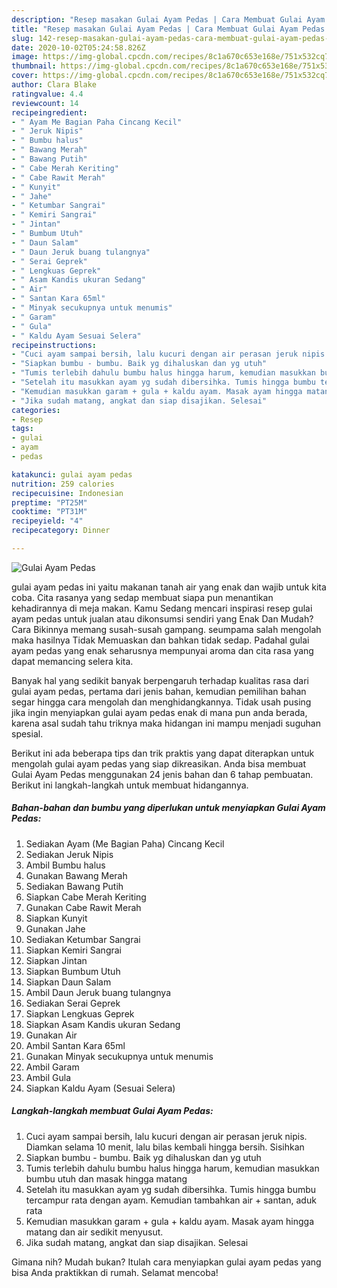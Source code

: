 ```yaml
---
description: "Resep masakan Gulai Ayam Pedas | Cara Membuat Gulai Ayam Pedas Yang Paling Enak"
title: "Resep masakan Gulai Ayam Pedas | Cara Membuat Gulai Ayam Pedas Yang Paling Enak"
slug: 142-resep-masakan-gulai-ayam-pedas-cara-membuat-gulai-ayam-pedas-yang-paling-enak
date: 2020-10-02T05:24:58.826Z
image: https://img-global.cpcdn.com/recipes/8c1a670c653e168e/751x532cq70/gulai-ayam-pedas-foto-resep-utama.jpg
thumbnail: https://img-global.cpcdn.com/recipes/8c1a670c653e168e/751x532cq70/gulai-ayam-pedas-foto-resep-utama.jpg
cover: https://img-global.cpcdn.com/recipes/8c1a670c653e168e/751x532cq70/gulai-ayam-pedas-foto-resep-utama.jpg
author: Clara Blake
ratingvalue: 4.4
reviewcount: 14
recipeingredient:
- " Ayam Me Bagian Paha Cincang Kecil"
- " Jeruk Nipis"
- " Bumbu halus"
- " Bawang Merah"
- " Bawang Putih"
- " Cabe Merah Keriting"
- " Cabe Rawit Merah"
- " Kunyit"
- " Jahe"
- " Ketumbar Sangrai"
- " Kemiri Sangrai"
- " Jintan"
- " Bumbum Utuh"
- " Daun Salam"
- " Daun Jeruk buang tulangnya"
- " Serai Geprek"
- " Lengkuas Geprek"
- " Asam Kandis ukuran Sedang"
- " Air"
- " Santan Kara 65ml"
- " Minyak secukupnya untuk menumis"
- " Garam"
- " Gula"
- " Kaldu Ayam Sesuai Selera"
recipeinstructions:
- "Cuci ayam sampai bersih, lalu kucuri dengan air perasan jeruk nipis. Diamkan selama 10 menit, lalu bilas kembali hingga bersih. Sisihkan"
- "Siapkan bumbu - bumbu. Baik yg dihaluskan dan yg utuh"
- "Tumis terlebih dahulu bumbu halus hingga harum, kemudian masukkan bumbu utuh dan masak hingga matang"
- "Setelah itu masukkan ayam yg sudah dibersihka. Tumis hingga bumbu tercampur rata dengan ayam. Kemudian tambahkan air + santan, aduk rata"
- "Kemudian masukkan garam + gula + kaldu ayam. Masak ayam hingga matang dan air sedikit menyusut."
- "Jika sudah matang, angkat dan siap disajikan. Selesai"
categories:
- Resep
tags:
- gulai
- ayam
- pedas

katakunci: gulai ayam pedas 
nutrition: 259 calories
recipecuisine: Indonesian
preptime: "PT25M"
cooktime: "PT31M"
recipeyield: "4"
recipecategory: Dinner

---
```



![Gulai Ayam Pedas](https://img-global.cpcdn.com/recipes/8c1a670c653e168e/751x532cq70/gulai-ayam-pedas-foto-resep-utama.jpg)


gulai ayam pedas ini yaitu makanan tanah air yang enak dan wajib untuk kita coba. Cita rasanya yang sedap membuat siapa pun menantikan kehadirannya di meja makan.
Kamu Sedang mencari inspirasi resep gulai ayam pedas untuk jualan atau dikonsumsi sendiri yang Enak Dan Mudah? Cara Bikinnya memang susah-susah gampang. seumpama salah mengolah maka hasilnya Tidak Memuaskan dan bahkan tidak sedap. Padahal gulai ayam pedas yang enak seharusnya mempunyai aroma dan cita rasa yang dapat memancing selera kita.



Banyak hal yang sedikit banyak berpengaruh terhadap kualitas rasa dari gulai ayam pedas, pertama dari jenis bahan, kemudian pemilihan bahan segar hingga cara mengolah dan menghidangkannya. Tidak usah pusing jika ingin menyiapkan gulai ayam pedas enak di mana pun anda berada, karena asal sudah tahu triknya maka hidangan ini mampu menjadi suguhan spesial.


Berikut ini ada beberapa tips dan trik praktis yang dapat diterapkan untuk mengolah gulai ayam pedas yang siap dikreasikan. Anda bisa membuat Gulai Ayam Pedas menggunakan 24 jenis bahan dan 6 tahap pembuatan. Berikut ini langkah-langkah untuk membuat hidangannya.

<!--inarticleads1-->

##### Bahan-bahan dan bumbu yang diperlukan untuk menyiapkan Gulai Ayam Pedas:

1. Sediakan  Ayam (Me Bagian Paha) Cincang Kecil
1. Sediakan  Jeruk Nipis
1. Ambil  Bumbu halus
1. Gunakan  Bawang Merah
1. Sediakan  Bawang Putih
1. Siapkan  Cabe Merah Keriting
1. Gunakan  Cabe Rawit Merah
1. Siapkan  Kunyit
1. Gunakan  Jahe
1. Sediakan  Ketumbar Sangrai
1. Siapkan  Kemiri Sangrai
1. Siapkan  Jintan
1. Siapkan  Bumbum Utuh
1. Siapkan  Daun Salam
1. Ambil  Daun Jeruk buang tulangnya
1. Sediakan  Serai Geprek
1. Siapkan  Lengkuas Geprek
1. Siapkan  Asam Kandis ukuran Sedang
1. Gunakan  Air
1. Ambil  Santan Kara 65ml
1. Gunakan  Minyak secukupnya untuk menumis
1. Ambil  Garam
1. Ambil  Gula
1. Siapkan  Kaldu Ayam (Sesuai Selera)




<!--inarticleads2-->

##### Langkah-langkah membuat Gulai Ayam Pedas:

1. Cuci ayam sampai bersih, lalu kucuri dengan air perasan jeruk nipis. Diamkan selama 10 menit, lalu bilas kembali hingga bersih. Sisihkan
1. Siapkan bumbu - bumbu. Baik yg dihaluskan dan yg utuh
1. Tumis terlebih dahulu bumbu halus hingga harum, kemudian masukkan bumbu utuh dan masak hingga matang
1. Setelah itu masukkan ayam yg sudah dibersihka. Tumis hingga bumbu tercampur rata dengan ayam. Kemudian tambahkan air + santan, aduk rata
1. Kemudian masukkan garam + gula + kaldu ayam. Masak ayam hingga matang dan air sedikit menyusut.
1. Jika sudah matang, angkat dan siap disajikan. Selesai




Gimana nih? Mudah bukan? Itulah cara menyiapkan gulai ayam pedas yang bisa Anda praktikkan di rumah. Selamat mencoba!
